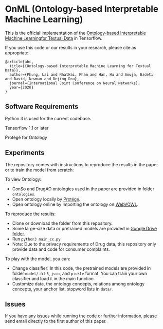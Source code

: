 # OnML (Ontology-based Interpretable Machine Learning)

This is the official implementation of the [Ontology-based Interpretable Machine Learningfor Textual Data](https://arxiv.org/pdf/2004.00204.pdf) in Tensorflow.

If you use this code or our results in your research, please cite as appropriate:

```
@article{abc,
  title={{Ontology-based Interpretable Machine Learning for Textual Data}},
  author={Phung, Lai and NhatHai, Phan and Han, Hu and Anuja, Badeti and David, Newman and Dejing Dou},
  journal={International Joint Conference on Neural Networks},
  year={2020}
}
```


## Software Requirements

Python 3 is used for the current codebase.

Tensorflow 1.1 or later

Protégé for Ontology


## Experiments
The repository comes with instructions to reproduce the results in the paper or to train the model from scratch:

To view Ontology:
+ ConSo and DrugAO ontologies used in the paper are provided in folder `ontologies`.
+ Open ontology locally by [Protégé](https://protege.stanford.edu/products.php).
+ Open ontology online by importing the ontology on [WebVOWL](http://vowl.visualdataweb.org/webvowl.html).

To reproduce the results:
+ Clone or download the folder from this repository.
+ Some large-size data or pretrained models are provided in [Google Drive folder](https://drive.google.com/drive/my-drive).
+ Run `python3 main_cc.py`
+ Note: Due to the privacy requirements of Drug data, this repository only provide data and code for consumer complaints. 

To play with the model, you can:
+ Change classifier: In this code, the pretrained models are provided in folder `model/` in `h5`, `json`, and `pickle` format. You can train your own classifier and load it in the main function.
+ Customize data, the ontology concepts, relations among ontology concepts, your anchor list, stopword lists in `data/`.


## Issues
If you have any issues while running the code or further information, please send email directly to the first author of this paper. 
